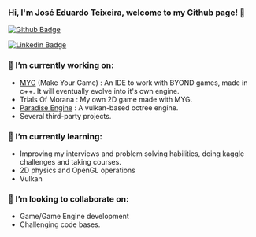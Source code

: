 ### Hi, I'm José Eduardo Teixeira, welcome to my Github page! 👋

[![Github Badge](https://img.shields.io/badge/-Github-000?style=flat-square&logo=Github&logoColor=white&link=https://github.com/JoseETeixeira)](https://github.com/JoseETeixeira)

[![Linkedin Badge](https://img.shields.io/badge/-LinkedIn-blue?style=flat-square&logo=Linkedin&logoColor=white&link=https://www.linkedin.com/in/jose-eduardo-teixeira-46626ab0)](https://www.linkedin.com/in/jose-eduardo-teixeira-46626ab0)


### 🔭 I’m currently working on:

- [MYG](https://github.com/JoseETeixeira/MYG) (Make Your Game) : An IDE to work with BYOND games, made in c++. It will eventually evolve into it's own engine.
- Trials Of Morana : My own 2D game made with MYG.
- [Paradise Engine](https://github.com/JoseETeixeira/ParadiseEngineVulkan) : A vulkan-based octree engine.
- Several third-party projects.

### 🌱 I’m currently learning:

- Improving my interviews and problem solving habilities, doing kaggle challenges and taking courses.
- 2D physics and OpenGL operations
- Vulkan

### 👯 I’m looking to collaborate on:

- Game/Game Engine development
- Challenging code bases.


